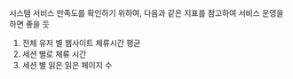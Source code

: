 시스템 서비스 만족도를 확인하기 위하여, 다음과 같은 지표를 참고하여 서비스 운영을 하면 좋을 듯

1. 전체 유저 별 웹사이트 체류시간 평균
2. 세션 별로 체류 시간
3. 세션 별 읽은 읽은 페이지 수
